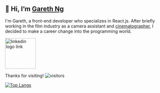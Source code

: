 ## 👋 **Hi, I’m [Gareth Ng](https://garethng.com)**

I'm Gareth, a front-end developer who specializes in React.js. After briefly working in the film industry as a camera assistant and [cinematographer](gcn12.github.io/film-portfolio), I decided to make a career change into the programming world.

<img src='https://firebasestorage.googleapis.com/v0/b/portfolio-assets.appspot.com/o/iconmonstr-instagram-14-240.png?alt=media&token=a73af768-a512-4992-9c36-93beb633b44c' alt='linkedin logo link' height='100' />

  Thanks for visiting! ![visitors](https://visitor-badge.glitch.me/badge?page_id=garethng.githubreadme)
  
   [![Top Langs](https://github-readme-stats.vercel.app/api/top-langs/?username=gcn12)](https://github.com/gcn12/github-readme-stats)

<!---
gcn12/gcn12 is a ✨ special ✨ repository because its `README.md` (this file) appears on your GitHub profile.
You can click the Preview link to take a look at your changes.
--->

